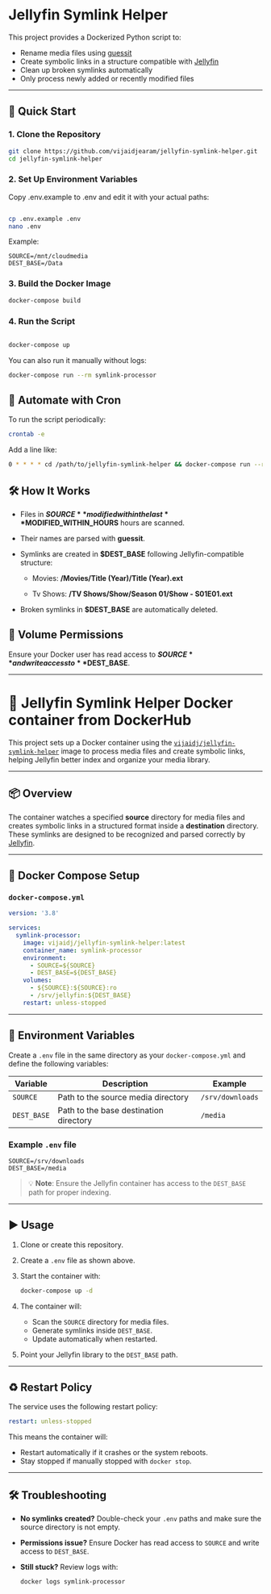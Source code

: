 # Jellyfin Symlink Helper

This project provides a Dockerized Python script to:
- Rename media files using [guessit](https://github.com/guessit-io/guessit)
- Create symbolic links in a structure compatible with [Jellyfin](https://jellyfin.org/)
- Clean up broken symlinks automatically
- Only process newly added or recently modified files

---

## 🚀 Quick Start

### 1. Clone the Repository

```bash
git clone https://github.com/vijaidjearam/jellyfin-symlink-helper.git
cd jellyfin-symlink-helper
```

### 2. Set Up Environment Variables
Copy .env.example to .env and edit it with your actual paths:

```bash

cp .env.example .env
nano .env
```

Example:

```
SOURCE=/mnt/cloudmedia
DEST_BASE=/Data
```

### 3. Build the Docker Image

```bash
docker-compose build
```

### 4. Run the Script
```bash

docker-compose up
```

You can also run it manually without logs:

```bash
docker-compose run --rm symlink-processor
```

## 🔁 Automate with Cron
To run the script periodically:

```bash
crontab -e
```

Add a line like:

```bash
0 * * * * cd /path/to/jellyfin-symlink-helper && docker-compose run --rm symlink-processor >> /var/log/symlink_processor.log 2>&1
```


## 🛠 How It Works
- Files in **$SOURCE** modified within the last **$MODIFIED_WITHIN_HOURS** hours are scanned.

- Their names are parsed with **guessit**.

- Symlinks are created in **$DEST_BASE** following Jellyfin-compatible structure:

    - Movies: **/Movies/Title (Year)/Title (Year).ext**

    - Tv Shows: **/TV Shows/Show/Season 01/Show - S01E01.ext**

- Broken symlinks in **$DEST_BASE** are automatically deleted.

## 📂 Volume Permissions

Ensure your Docker user has read access to **$SOURCE** and write access to **$DEST_BASE**.

---

# 🧩 Jellyfin Symlink Helper Docker container from DockerHub

This project sets up a Docker container using the [`vijaidj/jellyfin-symlink-helper`](https://hub.docker.com/r/vijaidj/jellyfin-symlink-helper) image to process media files and create symbolic links, helping Jellyfin better index and organize your media library.

---

## 📦 Overview

The container watches a specified **source** directory for media files and creates symbolic links in a structured format inside a **destination** directory. These symlinks are designed to be recognized and parsed correctly by [Jellyfin](https://jellyfin.org/).

---

## 🐳 Docker Compose Setup

### `docker-compose.yml`

```yaml
version: '3.8'

services:
  symlink-processor:
    image: vijaidj/jellyfin-symlink-helper:latest
    container_name: symlink-processor
    environment:
      - SOURCE=${SOURCE}
      - DEST_BASE=${DEST_BASE}
    volumes:
      - ${SOURCE}:${SOURCE}:ro
      - /srv/jellyfin:${DEST_BASE}
    restart: unless-stopped
```

---

## 🌱 Environment Variables

Create a `.env` file in the same directory as your `docker-compose.yml` and define the following variables:

| Variable    | Description                             | Example              |
|-------------|-----------------------------------------|----------------------|
| `SOURCE`    | Path to the source media directory      | `/srv/downloads`     |
| `DEST_BASE` | Path to the base destination directory  | `/media`             |

### Example `.env` file

```env
SOURCE=/srv/downloads
DEST_BASE=/media
```

> 💡 **Note**: Ensure the Jellyfin container has access to the `DEST_BASE` path for proper indexing.

---

## ▶️ Usage

1. Clone or create this repository.
2. Create a `.env` file as shown above.
3. Start the container with:

   ```bash
   docker-compose up -d
   ```

4. The container will:
   - Scan the `SOURCE` directory for media files.
   - Generate symlinks inside `DEST_BASE`.
   - Update automatically when restarted.

5. Point your Jellyfin library to the `DEST_BASE` path.

---

## ♻️ Restart Policy

The service uses the following restart policy:

```yaml
restart: unless-stopped
```

This means the container will:

- Restart automatically if it crashes or the system reboots.
- Stay stopped if manually stopped with `docker stop`.

---

## 🛠️ Troubleshooting

- **No symlinks created?** Double-check your `.env` paths and make sure the source directory is not empty.
- **Permissions issue?** Ensure Docker has read access to `SOURCE` and write access to `DEST_BASE`.
- **Still stuck?** Review logs with:

  ```bash
  docker logs symlink-processor
  ```
